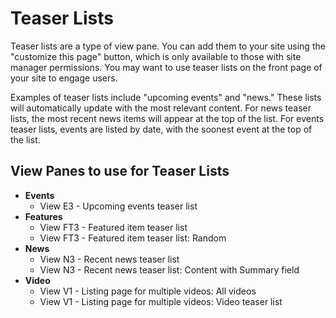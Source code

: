 # Teaser Lists

Teaser lists are a type of view pane. You can add them to your site using the "customize this page" button, which is only available to those with site manager permissions. You may want to use teaser lists on the front page of your site to engage users.

Examples of teaser lists include "upcoming events" and "news." These lists will automatically update with the most relevant content. For news teaser lists, the most recent news items will appear at the top of the list. For events teaser lists, events are listed by date, with the soonest event at the top of the list. 

## View Panes to use for Teaser Lists

* **Events**
  * View E3 - Upcoming events teaser list
* **Features**
  * View FT3 - Featured item teaser list
  * View FT3 - Featured item teaser list: Random
* **News**
  * View N3 - Recent news teaser list
  * View N3 - Recent news teaser list: Content with Summary field
* **Video**
  * View V1 - Listing page for multiple videos: All videos
  * View V1 - Listing page for multiple videos: Video teaser list  
